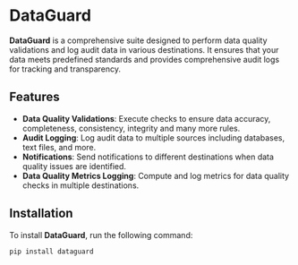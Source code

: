 # DataGuard

**DataGuard** is a comprehensive suite designed to perform data quality validations and log audit data in various destinations. It ensures that your data meets predefined standards and provides comprehensive audit logs for tracking and transparency.

## Features

- **Data Quality Validations**: Execute checks to ensure data accuracy, completeness, consistency, integrity and many more rules.
- **Audit Logging**: Log audit data to multiple sources including databases, text files, and more.
- **Notifications**: Send notifications to different destinations when data quality issues are identified.
- **Data Quality Metrics Logging**: Compute and log metrics for data quality checks in multiple destinations.

## Installation

To install **DataGuard**, run the following command:

```sh
pip install dataguard
